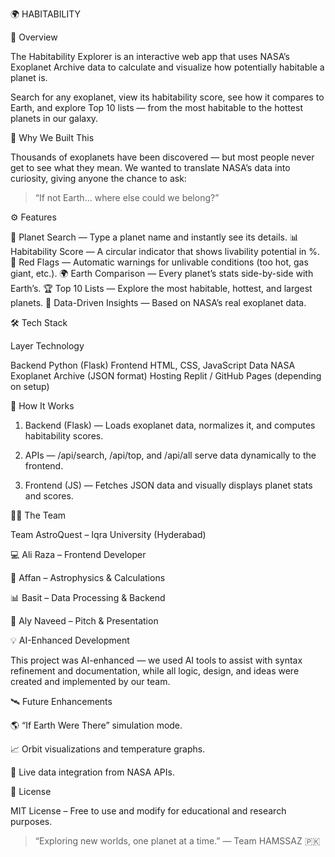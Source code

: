 🌍 HABITABILITY

🚀 Overview

The Habitability Explorer is an interactive web app that uses NASA’s Exoplanet Archive data to calculate and visualize how potentially habitable a planet is.

Search for any exoplanet, view its habitability score, see how it compares to Earth, and explore Top 10 lists — from the most habitable to the hottest planets in our galaxy.


🧠 Why We Built This

Thousands of exoplanets have been discovered — but most people never get to see what they mean.
We wanted to translate NASA’s data into curiosity, giving anyone the chance to ask:

> “If not Earth… where else could we belong?”


⚙ Features

🌌 Planet Search — Type a planet name and instantly see its details.
📊 Habitability Score — A circular indicator that shows livability potential in %.
🚫 Red Flags — Automatic warnings for unlivable conditions (too hot, gas giant, etc.).
🌍 Earth Comparison — Every planet’s stats side-by-side with Earth’s.
🏆 Top 10 Lists — Explore the most habitable, hottest, and largest planets.
🔭 Data-Driven Insights — Based on NASA’s real exoplanet data.

🛠 Tech Stack

Layer	Technology

Backend	Python (Flask)
Frontend	HTML, CSS, JavaScript
Data	NASA Exoplanet Archive (JSON format)
Hosting	Replit / GitHub Pages (depending on setup)

🧩 How It Works

1. Backend (Flask) — Loads exoplanet data, normalizes it, and computes habitability scores.


2. APIs — /api/search, /api/top, and /api/all serve data dynamically to the frontend.


3. Frontend (JS) — Fetches JSON data and visually displays planet stats and scores.

👨‍🚀 The Team

Team AstroQuest – Iqra University (Hyderabad)

💻 Ali Raza – Frontend Developer

🧠 Affan – Astrophysics & Calculations

📊 Basit – Data Processing & Backend

🎤 Aly Naveed – Pitch & Presentation

💡 AI-Enhanced Development

This project was AI-enhanced — we used AI tools to assist with syntax refinement and documentation, while all logic, design, and ideas were created and implemented by our team.

🛰 Future Enhancements

🌎 “If Earth Were There” simulation mode.

📈 Orbit visualizations and temperature graphs.

🔗 Live data integration from NASA APIs.

📜 License

MIT License – Free to use and modify for educational and research purposes.


> “Exploring new worlds, one planet at a time.”
— Team HAMSSAZ 🇵🇰
